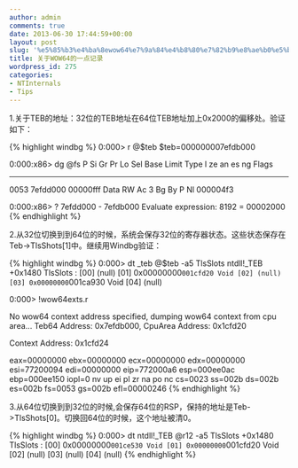 ```yaml
---
author: admin
comments: true
date: 2013-06-30 17:44:59+00:00
layout: post
slug: '%e5%85%b3%e4%ba%8ewow64%e7%9a%84%e4%b8%80%e7%82%b9%e8%ae%b0%e5%bd%95'
title: 关于WOW64的一点记录
wordpress_id: 275
categories:
- NTInternals
- Tips
---
```


1.关于TEB的地址：32位的TEB地址在64位TEB地址加上0x2000的偏移处。验证如下：

{% highlight windbg %}
0:000> r @$teb
$teb=000000007efdb000

0:000:x86> dg @fs
P Si Gr Pr Lo
Sel Base Limit Type l ze an es ng Flags
---- ----------------- ----------------- ---------- - -- -- -- -- --------
0053 7efdd000 00000fff Data RW Ac 3 Bg By P Nl 000004f3

0:000:x86> ? 7efdd000 - 7efdb000
Evaluate expression: 8192 = 00002000
{% endhighlight %}

2.从32位切换到到64位的时候，系统会保存32位的寄存器状态。这些状态保存在Teb->TlsShots[1]中。继续用Windbg验证：

{% highlight windbg %}
0:000> dt _teb @$teb -a5 TlsSlots
ntdll!_TEB
+0x1480 TlsSlots :
[00] (null)
[01] 0x00000000`001cfd20 Void
[02] (null)
[03] 0x00000000`001ca930 Void
[04] (null)

0:000> !wow64exts.r

No wow64 context address specified, dumping wow64 context from cpu area...
Teb64 Address: 0x7efdb000, CpuArea Address: 0x1cfd20

Context Address: 0x1cfd24

eax=00000000 ebx=00000000 ecx=00000000 edx=00000000 esi=77200094 edi=00000000
eip=772000a6 esp=000ee0ac ebp=000ee150 iopl=0 nv up ei pl zr na po nc
cs=0023 ss=002b ds=002b es=002b fs=0053 gs=002b efl=00000246
{% endhighlight %}

3.从64位切换到到32位的时候,会保存64位的RSP，保持的地址是Teb->TlsShots[0]。切换回64位的时候，这个地址被清0。

{% highlight windbg %}
0:000> dt ntdll!_TEB @r12 -a5 TlsSlots
+0x1480 TlsSlots :
[00] 0x00000000`001ce530 Void
[01] 0x00000000`001cfd20 Void
[02] (null)
[03] (null)
[04] (null)
{% endhighlight %}

